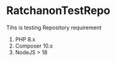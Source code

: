 # RatchanonTestRepo
Tihs is testing Repository
requirement 
1. PHP 8.x
2. Composer 10.x
3. NodeJS > 18

